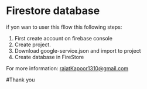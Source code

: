 # Firestore database
if yon wan to user this fllow this following steps:
1. First create account on firebase console  
2. Create project.
3. Download google-service.json and import to project 
4. Create database in FireStore 


For more information: 
rajatKapoor1310@gmail.com


#Thank you 

